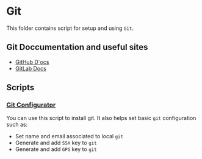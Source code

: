 # Git

This folder contains script for setup and using `Git`.

## Git Doccumentation and useful sites

- [GitHub D`ocs](https://docs.github.com/en)
- [GitLab Docs](https://docs.gitlab.com/)

## Scripts

### [Git Configurator](git_configurator.sh)

You can use this script to install git. It also helps set basic `git` configuration such as:
- Set name and email associated to local `git`
- Generate and add `SSH` key to `git`
- Generate and add `GPG` key to `git`
